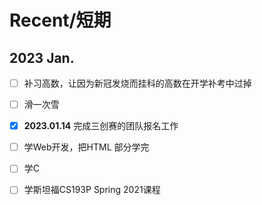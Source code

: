# Recent/短期
## 2023 Jan.
- [ ] 补习高数，让因为新冠发烧而挂科的高数在开学补考中过掉<br>
- [ ] 滑一次雪
- [x] **2023.01.14** 完成三创赛的团队报名工作                               <br>
- [ ] 学Web开发，把HTML 部分学完<br>
- [ ] 学C
- [ ] 学斯坦福CS193P Spring 2021课程
 

